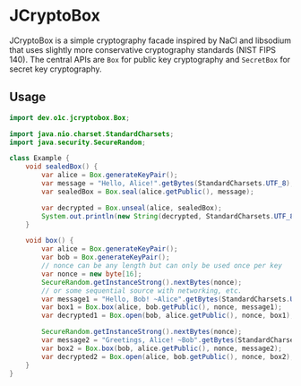 # JCryptoBox

JCryptoBox is a simple cryptography facade inspired by NaCl and libsodium that uses slightly more conservative cryptography standards (NIST FIPS 140).
The central APIs are `Box` for public key cryptography and `SecretBox` for secret key cryptography.

## Usage

```java
import dev.o1c.jcryptobox.Box;

import java.nio.charset.StandardCharsets;
import java.security.SecureRandom;

class Example {
    void sealedBox() {
        var alice = Box.generateKeyPair();
        var message = "Hello, Alice!".getBytes(StandardCharsets.UTF_8);
        var sealedBox = Box.seal(alice.getPublic(), message);

        var decrypted = Box.unseal(alice, sealedBox);
        System.out.println(new String(decrypted, StandardCharsets.UTF_8));
    }

    void box() {
        var alice = Box.generateKeyPair();
        var bob = Box.generateKeyPair();
        // nonce can be any length but can only be used once per key
        var nonce = new byte[16];
        SecureRandom.getInstanceStrong().nextBytes(nonce);
        // or some sequential source with networking, etc.
        var message1 = "Hello, Bob! ~Alice".getBytes(StandardCharsets.UTF_8);
        var box1 = Box.box(alice, bob.getPublic(), nonce, message1);
        var decrypted1 = Box.open(bob, alice.getPublic(), nonce, box1);

        SecureRandom.getInstanceStrong().nextBytes(nonce);
        var message2 = "Greetings, Alice! ~Bob".getBytes(StandardCharsets.UTF_8);
        var box2 = Box.box(bob, alice.getPublic(), nonce, message2);
        var decrypted2 = Box.open(alice, bob.getPublic(), nonce, box2);
    }
}
```
